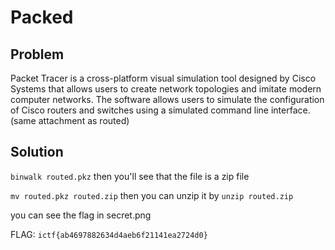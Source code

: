 # Packed

## Problem

Packet Tracer is a cross-platform visual simulation tool designed by Cisco Systems that allows users to create network topologies and imitate modern computer networks. The software allows users to simulate the configuration of Cisco routers and switches using a simulated command line interface. (same attachment as routed)

## Solution

`binwalk routed.pkz` then you'll see that the file is a zip file

`mv routed.pkz routed.zip` then you can unzip it by `unzip routed.zip`

you can see the flag in secret.png

FLAG: `ictf{ab4697882634d4aeb6f21141ea2724d0}`